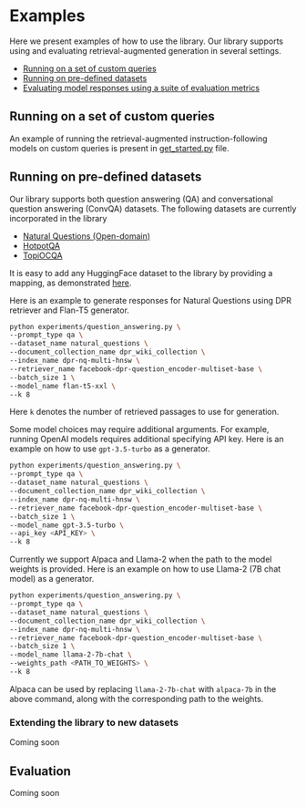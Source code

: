 # Examples
Here we present examples of how to use the library. Our library supports using and evaluating retrieval-augmented generation in several settings.

- [Running on a set of custom queries](#running-on-a-set-of-custom-queries)
- [Running on pre-defined datasets](#running-on-pre-defined-datasets)
- [Evaluating model responses using a suite of evaluation metrics](#evaluation)

## Running on a set of custom queries

An example of running the retrieval-augmented instruction-following models on custom queries is present in [get_started.py](get_started.py) file.

## Running on pre-defined datasets

Our library supports both question answering (QA) and conversational question answering (ConvQA) datasets. The following datasets are currently incorporated in the library
- [Natural Questions (Open-domain)](https://huggingface.co/datasets/nq_open)
- [HotpotQA](https://huggingface.co/datasets/hotpot_qa)
- [TopiOCQA](https://huggingface.co/datasets/McGill-NLP/TopiOCQA)

It is easy to add any HuggingFace dataset to the library by providing a mapping, as demonstrated [here]().

Here is an example to generate responses for Natural Questions using DPR retriever and Flan-T5 generator.
```bash
python experiments/question_answering.py \
--prompt_type qa \
--dataset_name natural_questions \
--document_collection_name dpr_wiki_collection \
--index_name dpr-nq-multi-hnsw \
--retriever_name facebook-dpr-question_encoder-multiset-base \
--batch_size 1 \
--model_name flan-t5-xxl \
--k 8
```

Here `k` denotes the number of retrieved passages to use for generation.

Some model choices may require additional arguments. For example, running OpenAI models requires additional specifying API key. Here is an example on how to use `gpt-3.5-turbo` as a generator.
```bash
python experiments/question_answering.py \
--prompt_type qa \
--dataset_name natural_questions \
--document_collection_name dpr_wiki_collection \
--index_name dpr-nq-multi-hnsw \
--retriever_name facebook-dpr-question_encoder-multiset-base \
--batch_size 1 \
--model_name gpt-3.5-turbo \
--api_key <API_KEY> \
--k 8
```

Currently we support Alpaca and Llama-2 when the path to the model weights is provided. Here is an example on how to use Llama-2 (7B chat model) as a generator.
```bash
python experiments/question_answering.py \
--prompt_type qa \
--dataset_name natural_questions \
--document_collection_name dpr_wiki_collection \
--index_name dpr-nq-multi-hnsw \
--retriever_name facebook-dpr-question_encoder-multiset-base \
--batch_size 1 \
--model_name llama-2-7b-chat \
--weights_path <PATH_TO_WEIGHTS> \
--k 8
```
Alpaca can be used by replacing `llama-2-7b-chat` with `alpaca-7b` in the above command, along with the corresponding path to the weights.

### Extending the library to new datasets
Coming soon

## Evaluation
Coming soon